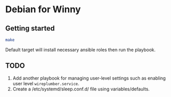 # Debian for Winny

## Getting started

```bash
make
```

Default target will install necessary ansible roles then run the playbook.

## TODO

1. Add another playbook for managing user-level settings such as enabling
   user level `wireplumber.service`.
2. Create a /etc/systemd/sleep.conf.d/ file using variables/defaults.
